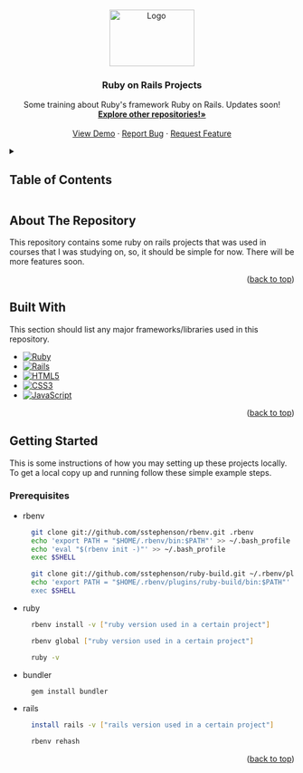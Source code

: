 <a name="readme-top"></a>
<!-- PROJECT LOGO -->
<br />
<div align="center">
  <a href="#">
    <img src="https://download.logo.wine/logo/Ruby_on_Rails/Ruby_on_Rails-Logo.wine.png" alt="Logo" width="150" height="100">
  </a>

  <h3 align="center">Ruby on Rails Projects</h3>

  <p align="center">
    Some training about Ruby's framework Ruby on Rails. Updates soon!
    <br />
    <a href="https://github.com/arthurgian?tab=repositories"><strong>Explore other repositories!»</strong></a>
    <br />
    <br />
    <a href="#">View Demo</a>
    ·
    <a href="https://github.com/arthurgian/ruby-on-rails-projects/issues">Report Bug</a>
    ·
    <a href="https://github.com/arthurgian/ruby-on-rails-projects/pulls">Request Feature</a>
  </p>
</div>



<!-- TABLE OF CONTENTS -->
<details>
  <summary><h2><strong>Table of Contents</strong></h2></summary>
  <ol>
    <li>
      <a href="#about-the-project">About The Project</a>
      <ul>
        <li><a href="#built-with">Built With</a></li>
      </ul>
    </li>
    <li>
      <a href="#getting-started">Getting Started</a>
      <ul>
        <li><a href="#prerequisites">Prerequisites</a></li>
      </ul>
    </li>
  </ol>
</details>



<!-- ABOUT THE PROJECT -->
## About The Repository

This repository contains some ruby on rails projects that was used in courses that I was studying on, so, it should be simple for now.
There will be more features soon.

<p align="right">(<a href="#readme-top">back to top</a>)</p>


## Built With

This section should list any major frameworks/libraries used in this repository. 

* [![Ruby][Ruby.io]][Ruby-url]
* [![Rails][Rails.io]][Rails-url]
* [![HTML5][HTML5.io]][HTML5-url]
* [![CSS3][CSS3.io]][CSS3-url]
* [![JavaScript][Js.io]][Js-url]


<p align="right">(<a href="#readme-top">back to top</a>)</p>



<!-- GETTING STARTED -->
## Getting Started

This is some instructions of how you may setting up these projects locally.
To get a local copy up and running follow these simple example steps.

### Prerequisites

* rbenv
  
  ```sh
    git clone git://github.com/sstephenson/rbenv.git .rbenv
    echo 'export PATH = "$HOME/.rbenv/bin:$PATH"' >> ~/.bash_profile
    echo 'eval "$(rbenv init -)"' >> ~/.bash_profile
    exec $SHELL

    git clone git://github.com/sstephenson/ruby-build.git ~/.rbenv/plugins/ruby-build
    echo 'export PATH = "$HOME/.rbenv/plugins/ruby-build/bin:$PATH"' << ~/.bash_profile
    exec $SHELL
  ```

* ruby
  
  ```sh
    rbenv install -v ["ruby version used in a certain project"]

    rbenv global ["ruby version used in a certain project"]

    ruby -v
  ```

* bundler 
  ```sh
    gem install bundler
  ```

* rails
  ```sh	
    install rails -v ["rails version used in a certain project"]

    rbenv rehash
  ```

<p align="right">(<a href="#readme-top">back to top</a>)</p>



<!-- MARKDOWN LINKS & IMAGES -->
<!-- https://www.markdownguide.org/basic-syntax/#reference-style-links -->
<!-- https://dev.to/envoy_/150-badges-for-github-pnk -->
[contributors-shield]: https://img.shields.io/github/contributors/othneildrew/Best-README-Template.svg?style=for-the-badge
[contributors-url]: https://github.com/othneildrew/Best-README-Template/graphs/contributors
[forks-shield]: https://img.shields.io/github/forks/othneildrew/Best-README-Template.svg?style=for-the-badge
[forks-url]: https://github.com/othneildrew/Best-README-Template/network/members
[stars-shield]: https://img.shields.io/github/stars/othneildrew/Best-README-Template.svg?style=for-the-badge
[stars-url]: https://github.com/othneildrew/Best-README-Template/stargazers
[issues-shield]: https://img.shields.io/github/issues/othneildrew/Best-README-Template.svg?style=for-the-badge
[issues-url]: https://github.com/othneildrew/Best-README-Template/issues
[license-shield]: https://img.shields.io/github/license/othneildrew/Best-README-Template.svg?style=for-the-badge
[license-url]: https://github.com/othneildrew/Best-README-Template/blob/master/LICENSE.txt
[linkedin-shield]: https://img.shields.io/badge/-LinkedIn-black.svg?style=for-the-badge&logo=linkedin&colorB=555
[linkedin-url]: https://linkedin.com/in/othneildrew
[product-screenshot]: images/screenshot.png
[Next.js]: https://img.shields.io/badge/next.js-000000?style=for-the-badge&logo=nextdotjs&logoColor=white
[Next-url]: https://nextjs.org/
[React.js]: https://img.shields.io/badge/React-20232A?style=for-the-badge&logo=react&logoColor=61DAFB
[React-url]: https://reactjs.org/
[Vue.js]: https://img.shields.io/badge/Vue.js-35495E?style=for-the-badge&logo=vuedotjs&logoColor=4FC08D
[Vue-url]: https://vuejs.org/
[Angular.io]: https://img.shields.io/badge/Angular-DD0031?style=for-the-badge&logo=angular&logoColor=white
[Angular-url]: https://angular.io/
[Svelte.dev]: https://img.shields.io/badge/Svelte-4A4A55?style=for-the-badge&logo=svelte&logoColor=FF3E00
[Svelte-url]: https://svelte.dev/
[Laravel.com]: https://img.shields.io/badge/Laravel-FF2D20?style=for-the-badge&logo=laravel&logoColor=white
[Laravel-url]: https://laravel.com
[Bootstrap.com]: https://img.shields.io/badge/Bootstrap-563D7C?style=for-the-badge&logo=bootstrap&logoColor=white
[Bootstrap-url]: https://getbootstrap.com
[JQuery.com]: https://img.shields.io/badge/jQuery-0769AD?style=for-the-badge&logo=jquery&logoColor=white
[JQuery-url]: https://jquery.com
[CSS3-url]: https://www.css3.com/
[CSS3.io]: https://img.shields.io/badge/CSS3-1572B6?style=for-the-badge&logo=css3&logoColor=white
[HTML5-url]: https://html5.org/
[HTML5.io]: https://img.shields.io/badge/HTML5-E34F26?style=for-the-badge&logo=html5&logoColor=white
[Rails-url]: https://rubyonrails.org/
[Rails.io]: https://img.shields.io/badge/Ruby_on_Rails-CC0000?style=for-the-badge&logo=ruby-on-rails&logoColor=white
[Ruby-url]: https://www.ruby-lang.org/en/
[Ruby.io]: https://img.shields.io/badge/Ruby-CC342D?style=for-the-badge&logo=ruby&logoColor=white
[Js-url]: https://www.javascript.com/
[Js.io]: https://img.shields.io/badge/JavaScript-F7DF1E?style=for-the-badge&logo=javascript&logoColor=black
